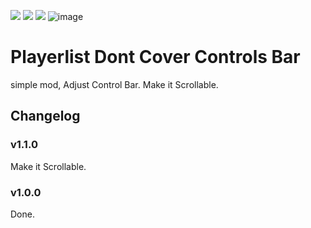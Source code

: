 ![](https://img.shields.io/github/downloads/hktrpg/FoundryVTT-playerlist-zindex/total)
![](https://img.shields.io/badge/Foundry-v0.6.2-informational)
<a href="https://patreon.com/HKTRPG"><img src="https://img.shields.io/endpoint.svg?url=https://shieldsio-patreon.vercel.app/api/?username=HKTRPG&type=patrons" /></a>
![image](https://user-images.githubusercontent.com/23254376/150695465-a7e6e567-94f0-4e29-90f6-06e3cddd1382.png)


# Playerlist Dont Cover Controls Bar

simple mod, Adjust Control Bar. Make it Scrollable.




## Changelog

### v1.1.0

Make it Scrollable.

### v1.0.0

Done.
